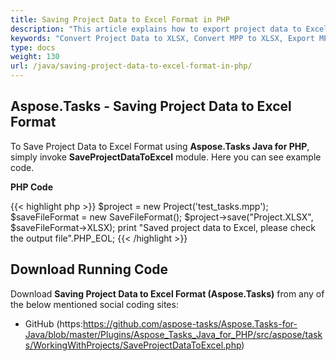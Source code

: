 ```yaml
---
title: Saving Project Data to Excel Format in PHP
description: "This article explains how to export project data to Excel using Aspose.Tasks Java for PHP."
keywords: "Convert Project Data to XLSX, Convert MPP to XLSX, Export MPP Project to XLSX, MPP to Excel, save project data to Excel, Aspose.Tasks Java for PHP, PHP"
type: docs
weight: 130
url: /java/saving-project-data-to-excel-format-in-php/
---
```


## **Aspose.Tasks - Saving Project Data to Excel Format**
To Save Project Data to Excel Format using **Aspose.Tasks Java for PHP**, simply invoke **SaveProjectDataToExcel** module. Here you can see example code.

**PHP Code**

{{< highlight php >}}
$project = new Project('test_tasks.mpp');
$saveFileFormat = new SaveFileFormat();
$project->save("Project.XLSX", $saveFileFormat->XLSX);
print "Saved project data to Excel, please check the output file".PHP_EOL;
{{< /highlight >}}

## **Download Running Code**
Download **Saving Project Data to Excel Format (Aspose.Tasks)** from any of the below mentioned social coding sites:

- GitHub (https:https://github.com/aspose-tasks/Aspose.Tasks-for-Java/blob/master/Plugins/Aspose_Tasks_Java_for_PHP/src/aspose/tasks/WorkingWithProjects/SaveProjectDataToExcel.php)
